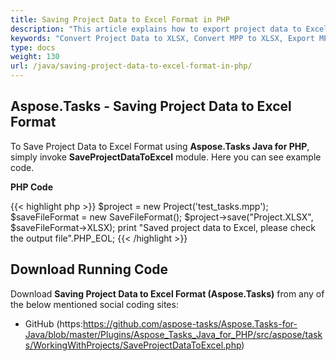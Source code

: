 ```yaml
---
title: Saving Project Data to Excel Format in PHP
description: "This article explains how to export project data to Excel using Aspose.Tasks Java for PHP."
keywords: "Convert Project Data to XLSX, Convert MPP to XLSX, Export MPP Project to XLSX, MPP to Excel, save project data to Excel, Aspose.Tasks Java for PHP, PHP"
type: docs
weight: 130
url: /java/saving-project-data-to-excel-format-in-php/
---
```


## **Aspose.Tasks - Saving Project Data to Excel Format**
To Save Project Data to Excel Format using **Aspose.Tasks Java for PHP**, simply invoke **SaveProjectDataToExcel** module. Here you can see example code.

**PHP Code**

{{< highlight php >}}
$project = new Project('test_tasks.mpp');
$saveFileFormat = new SaveFileFormat();
$project->save("Project.XLSX", $saveFileFormat->XLSX);
print "Saved project data to Excel, please check the output file".PHP_EOL;
{{< /highlight >}}

## **Download Running Code**
Download **Saving Project Data to Excel Format (Aspose.Tasks)** from any of the below mentioned social coding sites:

- GitHub (https:https://github.com/aspose-tasks/Aspose.Tasks-for-Java/blob/master/Plugins/Aspose_Tasks_Java_for_PHP/src/aspose/tasks/WorkingWithProjects/SaveProjectDataToExcel.php)
